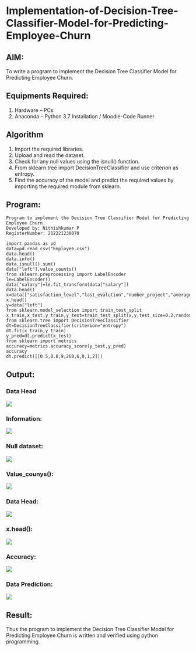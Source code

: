 # Implementation-of-Decision-Tree-Classifier-Model-for-Predicting-Employee-Churn

## AIM:
To write a program to implement the Decision Tree Classifier Model for Predicting Employee Churn.

## Equipments Required:
1. Hardware – PCs
2. Anaconda – Python 3.7 Installation / Moodle-Code Runner

## Algorithm
1. Import the required libraries.
2. Upload and read the dataset.    
3. Check for any null values using the isnull() function.
4. From sklearn.tree import DecisionTreeClassifier and use criterion as entropy.
5. Find the accuracy of the model and predict the required values by importing the required module from sklearn.

## Program:
```
Program to implement the Decision Tree Classifier Model for Predicting Employee Churn.
Developed by: Nithishkumar P
RegisterNumber: 212221230070 

import pandas as pd
data=pd.read_csv("Employee.csv")
data.head()
data.info()
data.isnull().sum()
data["left"].value_counts()
from sklearn.preprocessing import LabelEncoder
le=LabelEncoder()
data["salary"]=le.fit_transform(data["salary"])
data.head()
x=data[["satisfaction_level","last_evalution","number_project","average_montly_hours","time_spend_company","work_accident","promotion_last_5years","salary"]]
x.head()
y=data["left"]
from sklearn.model_selection import train_test_split
x_train,x_test,y_train,y_test=train_test_split(x,y,test_size=0.2,random_state=100)
from sklearn.tree import DecisionTreeClassifier
dt=DecisionTreeClassifier(criterion="entropy")
dt.fit(x_train,y_train)
y_pred=dt.predict(x_test)
from sklearn import metrics
accuracy=metrics.accuracy_score(y_test,y_pred)
accuracy
dt.predict([[0.5,0.8,9,260,6,0,1,2]])
```

## Output:
### Data Head
![](https://user-images.githubusercontent.com/93427208/169464817-681d5776-e0a4-415a-bc58-10e5a9f37cc2.png)

### Information:
![](https://user-images.githubusercontent.com/93427208/169464890-1a6c35c0-c7e5-43c8-9a40-2c6a0ee9a27b.png)

### Null dataset:
![](https://user-images.githubusercontent.com/93427208/169464953-b46cc08c-2005-4acf-8fe7-08cae47aa60c.png)

### Value_counys():
![](https://user-images.githubusercontent.com/93427208/169465015-f4c16c0c-4ca2-4fca-8a7a-f85cb423a999.png)

### Data Head:
![](https://user-images.githubusercontent.com/93427208/169465081-dc868d4c-f879-42c1-9be5-8a7c690af454.png)

### x.head():
![](https://user-images.githubusercontent.com/93427208/169465176-9b8d266d-ed47-4a8e-8781-19c04a0360c0.png)

### Accuracy:
![](https://user-images.githubusercontent.com/93427208/169465389-51117326-7f9b-416e-b48b-a43961d7f513.png)

### Data Prediction:
![](https://user-images.githubusercontent.com/93427208/169465493-62ba0d4e-3deb-44ec-a2f1-bd2707cd9b5c.png)



## Result:
Thus the program to implement the  Decision Tree Classifier Model for Predicting Employee Churn is written and verified using python programming.

